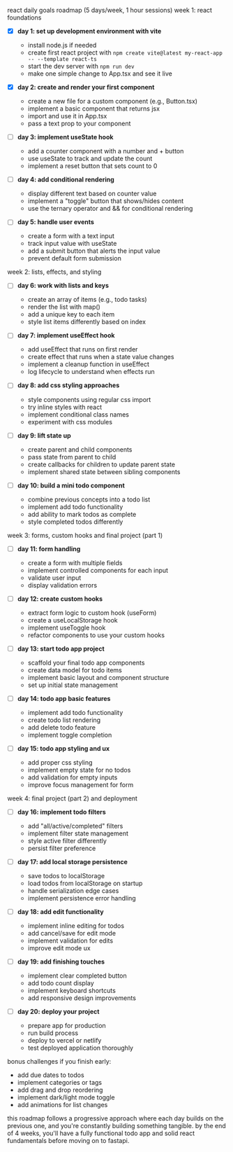 react daily goals roadmap (5 days/week, 1 hour sessions)
week 1: react foundations

- [x] **day 1: set up development environment with vite**

    - install node.js if needed
    - create first react project with `npm create vite@latest my-react-app -- --template react-ts`
    - start the dev server with `npm run dev`
    - make one simple change to App.tsx and see it live

- [x] **day 2: create and render your first component**

    - create a new file for a custom component (e.g., Button.tsx)
    - implement a basic component that returns jsx
    - import and use it in App.tsx
    - pass a text prop to your component

- [ ] **day 3: implement useState hook**

    - add a counter component with a number and + button
    - use useState to track and update the count
    - implement a reset button that sets count to 0

- [ ] **day 4: add conditional rendering**

    - display different text based on counter value
    - implement a "toggle" button that shows/hides content
    - use the ternary operator and && for conditional rendering

- [ ] **day 5: handle user events**

    - create a form with a text input
    - track input value with useState
    - add a submit button that alerts the input value
    - prevent default form submission


week 2: lists, effects, and styling

- [ ] **day 6: work with lists and keys**

    - create an array of items (e.g., todo tasks)
    - render the list with map()
    - add a unique key to each item
    - style list items differently based on index

- [ ] **day 7: implement useEffect hook**

    - add useEffect that runs on first render
    - create effect that runs when a state value changes
    - implement a cleanup function in useEffect
    - log lifecycle to understand when effects run

- [ ] **day 8: add css styling approaches**

    - style components using regular css import
    - try inline styles with react
    - implement conditional class names
    - experiment with css modules

- [ ] **day 9: lift state up**

    - create parent and child components
    - pass state from parent to child
    - create callbacks for children to update parent state
    - implement shared state between sibling components

- [ ] **day 10: build a mini todo component**

    - combine previous concepts into a todo list
    - implement add todo functionality
    - add ability to mark todos as complete
    - style completed todos differently


week 3: forms, custom hooks and final project (part 1)

- [ ] **day 11: form handling**

    - create a form with multiple fields
    - implement controlled components for each input
    - validate user input
    - display validation errors

- [ ] **day 12: create custom hooks**

    - extract form logic to custom hook (useForm)
    - create a useLocalStorage hook
    - implement useToggle hook
    - refactor components to use your custom hooks

- [ ] **day 13: start todo app project**

    - scaffold your final todo app components
    - create data model for todo items
    - implement basic layout and component structure
    - set up initial state management

- [ ] **day 14: todo app basic features**

    - implement add todo functionality
    - create todo list rendering
    - add delete todo feature
    - implement toggle completion

- [ ] **day 15: todo app styling and ux**

    - add proper css styling
    - implement empty state for no todos
    - add validation for empty inputs
    - improve focus management for form


week 4: final project (part 2) and deployment

- [ ] **day 16: implement todo filters**

    - add "all/active/completed" filters
    - implement filter state management
    - style active filter differently
    - persist filter preference

- [ ] **day 17: add local storage persistence**

    - save todos to localStorage
    - load todos from localStorage on startup
    - handle serialization edge cases
    - implement persistence error handling

- [ ] **day 18: add edit functionality**

    - implement inline editing for todos
    - add cancel/save for edit mode
    - implement validation for edits
    - improve edit mode ux

- [ ] **day 19: add finishing touches**

    - implement clear completed button
    - add todo count display
    - implement keyboard shortcuts
    - add responsive design improvements

- [ ] **day 20: deploy your project**

    - prepare app for production
    - run build process
    - deploy to vercel or netlify
    - test deployed application thoroughly


bonus challenges if you finish early:

- add due dates to todos
- implement categories or tags
- add drag and drop reordering
- implement dark/light mode toggle
- add animations for list changes

this roadmap follows a progressive approach where each day builds on the previous one, and you're constantly building something tangible. by the end of 4 weeks, you'll have a fully functional todo app and solid react fundamentals before moving on to fastapi.
